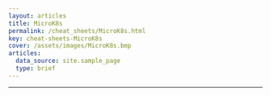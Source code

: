 ```yaml
---
layout: articles
title: MicroK8s
permalink: /cheat_sheets/MicroK8s.html
key: cheat-sheets-MicroK8s
cover: /assets/images/MicroK8s.bmp
articles:
  data_source: site.sample_page
  type: brief
---
```


<div class="article__content" markdown="1">

---